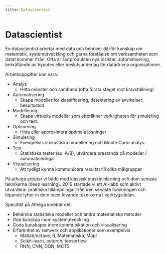 ```yaml
---
title: Datascientist
---
```


Datascientist
===================

En datascientist arbetar med data och behöver därför kunskap om matematik, systemutveckling och gärna förståelse om verksamheten som datat kommer ifrån. Ofta är slutprodukten nya insikter, automatisering, bekräftande av hypotes eller beslutsunderlag för datadrivna organisationer.


Arbetsuppgifter kan vara:

- Analys
	- Hitta mönster och samband (ofta första steget mot kravställning)
-  Automatisering
	- Skapa modeller för klassificering, detektering av avvikelser, besultsstöd
- Modellering
	- Skapa virtuella modeller som efterliknar verkligheten för simulering och test.
- Optimering
	- Hitta eller approximera optimala lösningar
- Simulering
	- Exempelvis stokastiska modellering och Monte Carlo analys. 
- Test
	- Statistiska tester (ex. A/B), utvärdera prestanda på modeller / automatiseringar
- Visualisering
	- Att tydligt kunna kommunicera resultat till olika målgrupper 


På athega arbetar vi både med klassisk maskininlärning och dom senaste teknikerna (deep learning). 2016 startade vi ett AI-labb som aktivt utvärderar praktiska tillämpningar från den senaste forskningen och löpande lyfter in dom mest lovande teknikerna i verktygslådan.

Specifikt på Athega innebär det:

- Behärska statistiska modeller och andra matematiska metoder
- God kunskap inom systemutveckling
- Goda kunskaper inom kommunikation och visualisering
- Erfarenhet av ramverk och applikationer som exempelvis
  - Matlab/octave, R, Matematiska, Mapl
  - Scikit-learn, pytorch, tensorflow
  - RNN, CNN, DQN, MCTS
	
